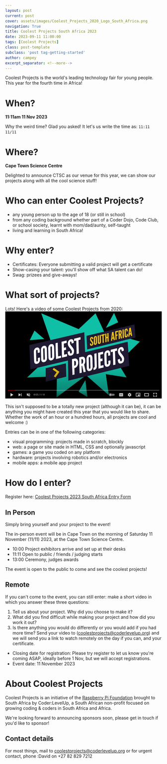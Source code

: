 ```yaml
---
layout: post
current: post
cover: assets/images/Coolest_Projects_2020_Logo_South_Africa.png
navigation: True
title: Coolest Projects South Africa 2023
date: 2023-09-11 11:00:00
tags: [Coolest Projects]
class: post-template
subclass: 'post tag-getting-started'
author: campey
excerpt_separator: <!--more-->
---
```


Coolest Projects is the world's leading technology fair for young people. This year for the fourth time in Africa!

# When? 
**11:11am 11 Nov 2023**

Why the weird time? Glad you asked! It let's us write the time as:
`11:11 11/11`

# Where?
**Cape Town Science Centre**

Delighted to announce CTSC as our venue for this year, we can show our projects along with all the cool science stuff!

<!--more-->
# Who can enter Coolest Projects?
 * any young person up to the age of 18 (or still in school)
 * from any coding background whether part of a Coder Dojo, Code Club, or school society, learnt with mom/dad/aunty, self-taught
 * living and learning in South Africa!

# Why enter?
 * Certificates: Everyone submitting a valid project will get a certificate
 * Show-casing your talent: you'll show off what SA talent can do!
 * Swag: prizees and give-aways!

# What sort of projects?
Lots! Here's a video of some Coolest Projects from 2020: 
[![video of Coolest Projects from 2020](assets/images/coolestprojects-youtube.png
)](https://www.youtube.com/watch?v=C3B-UlnBlfg)

This isn't supposed to be a totally new project (although it can be), it can be anything you might have created this year that you would like to share. Whether the work of an hour or a hundred hours, all projects are cool and welcome :)

Entries can be in one of the following categories:
 * visual programming: projects made in scratch, blockly
 * web: a page or site made in HTML, CSS and optionally javascript
 * games: a game you coded on any platform
 * hardware: projects involving robotics and/or electronics
 * mobile apps: a mobile app project

# How do I enter?

Register here: 
[Coolest Projects 2023 South Africa Entry Form](https://forms.gle/EQquPXA5VeXujSpC7)

## In Person
Simply bring yourself and your project to the event!

The in-person event will be in Cape Town on the morning of Saturday 11 November (11/11) 2023, at the Cape Town Science Centre.
 * 10:00 Project exhibitors arrive and set up at their desks
 * 11:11 Open to public / friends / judging starts
 * 13:00 Ceremony, judges awards

The event is open to the public to come and see the coolest projects!


## Remote
If you can't come to the event, you  can still enter: make a short video in which you answer these three questions:
 1. Tell us about your project. Why did you choose to make it?
 2. What did you find difficult while making your project and how did you work it out?
 3. Is there anything you would do differently or you would add if you had more time?
Send your video to (coolestprojects@coderlevelup.org) and we will send you a link to watch remotely on the day if you can, and your certificate.


 * Closing date for registration: Please try register to let us know you're coming ASAP, ideally before 1 Nov, but we will accept registrations.
 * Event date: 11 November 2023 

# About Coolest Projects

Coolest Projects is an initiative of the [Raspberry Pi Foundation](https://www.raspberrypi.org/) brought to South Africa by Coder:LevelUp, a South African non-profit focused on growing coding & coders in South Africa and Africa. 

We're looking forward to announcing sponsors soon, please get in touch if you'd like to sponsor! 

## Contact details
For most things, mail to coolestprojects@coderlevelup.org
or for urgent contact, phone :David on +27 82 829 7212
